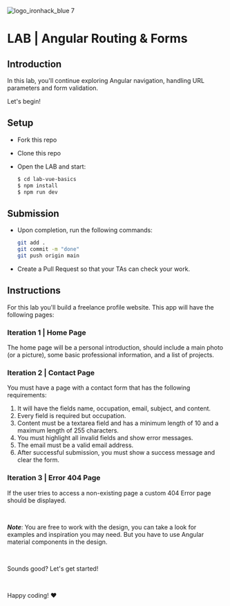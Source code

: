 ![logo_ironhack_blue 7](https://user-images.githubusercontent.com/23629340/40541063-a07a0a8a-601a-11e8-91b5-2f13e4e6b441.png)

# LAB | Angular Routing & Forms

## Introduction

In this lab, you'll continue exploring Angular navigation, handling URL parameters and form validation.

Let's begin!

## Setup

- Fork this repo

- Clone this repo

- Open the LAB and start:

  ```bash
  $ cd lab-vue-basics
  $ npm install
  $ npm run dev
  ```


## Submission

- Upon completion, run the following commands:

  ```bash
  git add .
  git commit -m "done"
  git push origin main
  ```

- Create a Pull Request so that your TAs can check your work.


<!-- ## Getting Started -->

## Instructions

For this lab you'll build a freelance profile website. This app will have the following pages:

### Iteration 1 | Home Page

The home page will be a personal introduction, should include a main photo (or a picture), some basic professional information, and a list of projects.

### Iteration 2 | Contact Page

You must have a page with a contact form that has the following requirements:

1. It will have the fields name, occupation, email, subject, and content.
2. Every field is required but occupation.
3. Content must be a textarea field and has a minimum length of 10 and a maximum length of 255 characters.
4. You must highlight all invalid fields and show error messages.
5. The email must be a valid email address.
6. After successful submission, you must show a success message and clear the form.

### Iteration 3 | Error 404 Page

If the user tries to access a non-existing page a custom 404 Error page should be displayed.

<br>

***Note***: You are free to work with the design, you can take a look for examples and inspiration you may need. But you have to use Angular material components in the design.

<br>

Sounds good? Let's get started!

<br>

Happy coding! :heart:
